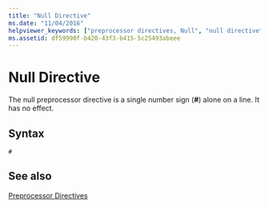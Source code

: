 ```yaml
---
title: "Null Directive"
ms.date: "11/04/2016"
helpviewer_keywords: ["preprocessor directives, Null", "null directive", "preprocessor directives", "preprocessor, directives"]
ms.assetid: df59990f-b420-43f3-b415-5c25493abeee
---
```

# Null Directive
The null preprocessor directive is a single number sign (**#**) alone on a line. It has no effect.

## Syntax

```
#
```

## See also

[Preprocessor Directives](../preprocessor/preprocessor-directives.md)
